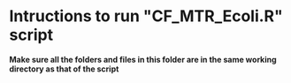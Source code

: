 # Intructions to run "CF_MTR_Ecoli.R" script

**Make sure all the folders and files in this folder are in the same working directory as that of the script**




